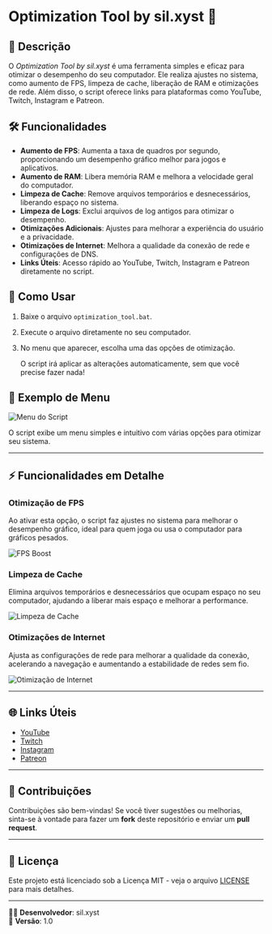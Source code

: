 # Optimization Tool by sil.xyst 🚀

## 📝 Descrição

O *Optimization Tool by sil.xyst* é uma ferramenta simples e eficaz para otimizar o desempenho do seu computador. Ele realiza ajustes no sistema, como aumento de FPS, limpeza de cache, liberação de RAM e otimizações de rede. Além disso, o script oferece links para plataformas como YouTube, Twitch, Instagram e Patreon.

## 🛠️ Funcionalidades

- **Aumento de FPS**: Aumenta a taxa de quadros por segundo, proporcionando um desempenho gráfico melhor para jogos e aplicativos.
- **Aumento de RAM**: Libera memória RAM e melhora a velocidade geral do computador.
- **Limpeza de Cache**: Remove arquivos temporários e desnecessários, liberando espaço no sistema.
- **Limpeza de Logs**: Exclui arquivos de log antigos para otimizar o desempenho.
- **Otimizações Adicionais**: Ajustes para melhorar a experiência do usuário e a privacidade.
- **Otimizações de Internet**: Melhora a qualidade da conexão de rede e configurações de DNS.
- **Links Úteis**: Acesso rápido ao YouTube, Twitch, Instagram e Patreon diretamente no script.

## 🔧 Como Usar

1. Baixe o arquivo `optimization_tool.bat`.
2. Execute o arquivo diretamente no seu computador.
3. No menu que aparecer, escolha uma das opções de otimização.
   
   O script irá aplicar as alterações automaticamente, sem que você precise fazer nada!

## 📸 Exemplo de Menu

![Menu do Script](https://via.placeholder.com/600x300.png?text=Menu+do+Script)

O script exibe um menu simples e intuitivo com várias opções para otimizar seu sistema.

---

## ⚡ Funcionalidades em Detalhe

### **Otimização de FPS**
Ao ativar esta opção, o script faz ajustes no sistema para melhorar o desempenho gráfico, ideal para quem joga ou usa o computador para gráficos pesados.

![FPS Boost](https://via.placeholder.com/600x300.png?text=Otimização+de+FPS)

### **Limpeza de Cache**
Elimina arquivos temporários e desnecessários que ocupam espaço no seu computador, ajudando a liberar mais espaço e melhorar a performance.

![Limpeza de Cache](https://via.placeholder.com/600x300.png?text=Limpeza+de+Cache)

### **Otimizações de Internet**
Ajusta as configurações de rede para melhorar a qualidade da conexão, acelerando a navegação e aumentando a estabilidade de redes sem fio.

![Otimização de Internet](https://via.placeholder.com/600x300.png?text=Otimização+de+Internet)

---

## 🌐 Links Úteis

- [YouTube](https://www.youtube.com/@sil_xyst)
- [Twitch](https://www.twitch.tv/silxyst1)
- [Instagram](https://www.instagram.com/sil.xyst/)
- [Patreon](https://www.patreon.com/c/VeloTrackMods)

---

## 🤝 Contribuições

Contribuições são bem-vindas! Se você tiver sugestões ou melhorias, sinta-se à vontade para fazer um **fork** deste repositório e enviar um **pull request**.

---

## 📝 Licença

Este projeto está licenciado sob a Licença MIT - veja o arquivo [LICENSE](LICENSE) para mais detalhes.

---

👨‍💻 **Desenvolvedor**: sil.xyst  
🚀 **Versão**: 1.0
